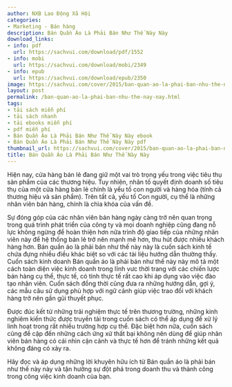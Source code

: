 ```yaml
---
author: NXB Lao Động Xã Hội
categories:
- Marketing - Bán hàng
description: Bán Quần Áo Là Phải Bán Như Thế Này Này
download_links:
- info: pdf
  url: https://sachvui.com/download/pdf/1552
- info: mobi
  url: https://sachvui.com/download/mobi/2349
- info: epub
  url: https://sachvui.com/download/epub/2350
image: https://sachvui.com/cover/2015/ban-quan-ao-la-phai-ban-nhu-the-nay-nay.jpg
layout: post
permalink: /ban-quan-ao-la-phai-ban-nhu-the-nay-nay.html
tags:
- tải sách miễn phí
- tải sách nhanh
- tải ebooks miễn phí
- pdf miễn phí
- Bán Quần Áo Là Phải Bán Như Thế Này Này ebook
- Bán Quần Áo Là Phải Bán Như Thế Này Này pdf
thumbnail_url: https://sachvui.com/cover/2015/ban-quan-ao-la-phai-ban-nhu-the-nay-nay.jpg
title: Bán Quần Áo Là Phải Bán Như Thế Này Này
---
```


 <div class="item-desc text-justify"> <p>Hiện nay, cửa hàng bán lẻ đang giữ một vai trò trọng yếu trong việc tiêu thụ sản phẩm của các thương hiệu. Tuy nhiên, nhân tố quyết định doanh số tiêu thụ của một cửa hàng bán lẻ chính là yếu tố con người và hàng hóa (tính cả thương hiệu và sản phẩm). Trên tất cả, yếu tố Con người, cụ thể là những nhân viên bán hàng, chính là chìa khóa của vấn đề.</p><p>Sự đóng góp của các nhân viên bán hàng ngày càng trở nên quan trọng trong quá trình phát triển của công ty và mọi doanh nghiệp cũng đang nỗ lực không ngừng để hoàn thiện hơn nữa trình độ giao tiếp của những nhân viên này để hệ thống bán lẻ trở nên mạnh mẽ hơn, thu hút được nhiều khách hàng hơn. Bán quần áo là phải bán như thế này này là cuốn sách kinh tế chứa đựng nhiều điều khác biệt so với các tài liệu hướng dẫn thường thấy. Cuốn sách kinh doanh Bán quần áo là phải bán như thế này này mô tả một cách toàn diện việc kinh doanh trong lĩnh vưc thời trang với các chiến lược bán hàng cụ thể, thực tế, có tính thực tế rất cao khi áp dụng vào việc đào tạo nhân viên. Cuốn sách đồng thời cũng đưa ra những hướng dẫn, gợi ý, các mẫu câu sử dụng phù hợp với ngữ cảnh giúp việc trao đổi với khách hàng trở nên gần gũi thuyết phục.</p><p>Được đúc kết từ những trải nghiệm thực tế trên thương trường, những kinh nghiêm kiến thức được truyền tải trong cuốn sách có thể áp dụng để xử lý linh hoạt trong rất nhiều trường hợp cụ thể. Đặc biệt hơn nữa, cuốn sách cũng đề cập đến những cách ứng xử thất bại không nên dùng để giúp nhân viên bán hàng có cái nhìn cận cảnh và thực tế hơn để tránh những kết quả không đáng có xảy ra.</p><p>Hãy đọc và áp dụng những lời khuyên hữu ích từ Bán quần áo là phải bán như thế này này và tận hưởng sự đột phá trong doanh thu và thành công trong công việc kinh doanh của bạn.</p> </div>